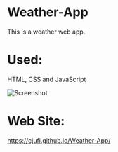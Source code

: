 # Weather-App
This is a weather web app.
# Used:
HTML, CSS and JavaScript

![Screenshot](https://user-images.githubusercontent.com/93401252/186753515-2b0b29b1-690b-404b-a006-870a8d8c0c83.png)

# Web Site: 
https://cjufi.github.io/Weather-App/
